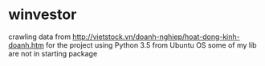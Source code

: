 # winvestor
crawling data from http://vietstock.vn/doanh-nghiep/hoat-dong-kinh-doanh.htm for the project
using Python 3.5 from Ubuntu OS
some of my lib are not in starting package
